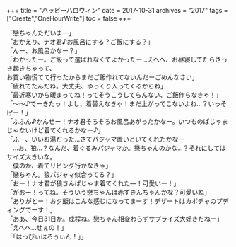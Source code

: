 +++
title = "ハッピーハロウィン"
date = 2017-10-31
archives = "2017"
tags = ["Create","OneHourWrite"]
toc = false
+++

「戀ちゃんただいまー」  
「おかえり、ナオ君♪お風呂にする？ご飯にする？」  
「んー、お風呂かなー？」  
「わかったー。ご飯って選ばれなくてよかったー…えへへ、お昼寝してたらさっき起きちゃって、  
お買い物慌てて行ったからまだご飯作れてないんだーごめんなさい」  
「疲れてたんだね。大丈夫、ゆっくり入ってくるからね」  
「最近寒いから暖まってね！ってそうこうしてらんない、ご飯作らなきゃ！」  
「～～♪でーきたっ！よし、着替えなきゃ！まだ上がってこないよね…？いっそげー！」  
「ふふん♪かんせー！ナオ君そろそろお風呂あがったかなー。いつものぱじゃまじゃないけど着てくれるかなー♪」  
「ふー、いいお湯だった…さてパジャマ置いといてくれたかなー  
　…お、狼…？なんだ、着ぐるみパジャマか。戀ちゃんのかな…？それにしてはサイズ大きいな。  
　僕のか、着てリビング行かなきゃ」  
「戀ちゃん。狼パジャマ似合ってる？」  
「おー！ナオ君が狼さんぱじゃま着てくれた―！可愛いー！」  
「がおー！ってね。そういう戀ちゃんは赤ずきんちゃんかな？可愛いね」  
「ありがとー！お夕飯はこんな感じになってまーす！デザートはカボチャのプディングでーす！」  
「ああ、今日31日か。成程ね。戀ちゃん相変わらずサプライズ大好きだねー」  
「えへへ…せぇの！」  
「「はっぴぃはろぅぃん！」」
